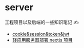 # server

工程项目以及后端的一些知识笔记 ✍️

- [cookie&session&token&jwt](https://github.com/Singz72/Notes/blob/master/server/md/cookie%26session%26token%26jwt.md)
- [轻应用服务器部署 nextjs 项目](https://github.com/Singz72/Notes/blob/master/server/md/%E8%BD%BB%E5%BA%94%E7%94%A8%E6%9C%8D%E5%8A%A1%E5%99%A8%E9%83%A8%E7%BD%B2nextjs%E9%A1%B9%E7%9B%AE.md)
